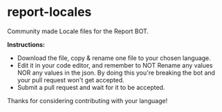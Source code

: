 # report-locales
Community made Locale files for the Report BOT.

**Instructions:**

- Download the file, copy & rename one file to your chosen language. 
- Edit it in your code editor, and remember to NOT Rename any values NOR any values in the json. By doing this you're breaking the bot and your pull request won't get accepted.
- Submit a pull request and wait for it to be accepted.

Thanks for considering contributing with your language!

